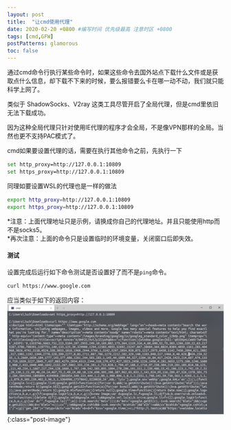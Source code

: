 ```yaml
---
layout: post
title:  "让cmd使用代理"
date: 2020-02-20 +0800 #编写时间 优先级最高 注意时区 +0800
tags: [cmd,GFW]
postPatterns: glamorous
toc: false
---
```


通过cmd命令行执行某些命令时，如果这些命令去国外站点下载什么文件或是获取点什么信息，却下载不下来的时候，要么报错要么卡在哪一动不动，我们就只能科学上网了。

<!--excerpt-->

类似于 ShadowSocks、V2ray 这类工具尽管开启了全局代理，但是cmd里依旧无法下载成功。

因为这种全局代理只针对使用IE代理的程序才会全局，不是像VPN那样的全局。当然也更不支持PAC模式了。

cmd如果要设置代理的话，需要在执行其他命令之前，先执行一下
``` bash
set http_proxy=http://127.0.0.1:10809
set https_proxy=http://127.0.0.1:10809
```

同理如要设置WSL的代理也是一样的做法
``` bash
export http_proxy=http://127.0.0.1:10809
export https_proxy=http://127.0.0.1:10809
```

*注意：上面代理地址只是示例，请换成你自己的代理地址。并且只能使用http而不是socks5。   
*再次注意：上面的命令只是设置临时的环境变量，关闭窗口后即失效。

#### 测试

设置完成后运行如下命令测试是否设置好了而不是`ping`命令。
``` bash
curl https://www.google.com
```

应当类似于如下的返回内容：
![output.png](/assets/img/cmdProxy.png){:class="post-image"}

